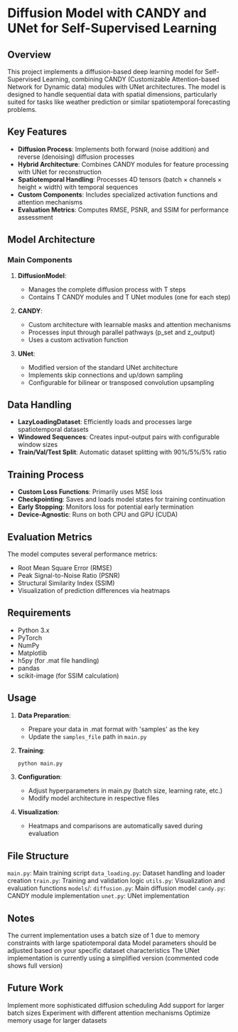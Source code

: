 # Diffusion Model with CANDY and UNet for Self-Supervised Learning

## Overview

This project implements a diffusion-based deep learning model for Self-Supervised Learning, combining CANDY (Customizable Attention-based Network for Dynamic data) modules with UNet architectures. The model is designed to handle sequential data with spatial dimensions, particularly suited for tasks like weather prediction or similar spatiotemporal forecasting problems.

## Key Features

- **Diffusion Process**: Implements both forward (noise addition) and reverse (denoising) diffusion processes
- **Hybrid Architecture**: Combines CANDY modules for feature processing with UNet for reconstruction
- **Spatiotemporal Handling**: Processes 4D tensors (batch × channels × height × width) with temporal sequences
- **Custom Components**: Includes specialized activation functions and attention mechanisms
- **Evaluation Metrics**: Computes RMSE, PSNR, and SSIM for performance assessment

## Model Architecture

### Main Components

1. **DiffusionModel**:
   - Manages the complete diffusion process with T steps
   - Contains T CANDY modules and T UNet modules (one for each step)

2. **CANDY**:
   - Custom architecture with learnable masks and attention mechanisms
   - Processes input through parallel pathways (p_set and z_output)
   - Uses a custom activation function

3. **UNet**:
   - Modified version of the standard UNet architecture
   - Implements skip connections and up/down sampling
   - Configurable for bilinear or transposed convolution upsampling

## Data Handling

- **LazyLoadingDataset**: Efficiently loads and processes large spatiotemporal datasets
- **Windowed Sequences**: Creates input-output pairs with configurable window sizes
- **Train/Val/Test Split**: Automatic dataset splitting with 90%/5%/5% ratio

## Training Process

- **Custom Loss Functions**: Primarily uses MSE loss
- **Checkpointing**: Saves and loads model states for training continuation
- **Early Stopping**: Monitors loss for potential early termination
- **Device-Agnostic**: Runs on both CPU and GPU (CUDA)

## Evaluation Metrics

The model computes several performance metrics:
- Root Mean Square Error (RMSE)
- Peak Signal-to-Noise Ratio (PSNR)
- Structural Similarity Index (SSIM)
- Visualization of prediction differences via heatmaps

## Requirements

- Python 3.x
- PyTorch
- NumPy
- Matplotlib
- h5py (for .mat file handling)
- pandas
- scikit-image (for SSIM calculation)

## Usage

1. **Data Preparation**:
   - Prepare your data in .mat format with 'samples' as the key
   - Update the `samples_file` path in `main.py`

2. **Training**:
   ```bash
   python main.py

3. **Configuration**:
   - Adjust hyperparameters in main.py (batch size, learning rate, etc.)
   - Modify model architecture in respective files

4. **Visualization**:
   - Heatmaps and comparisons are automatically saved during evaluation

## File Structure
`main.py`: Main training script
`data_loading.py`: Dataset handling and loader creation
`train.py`: Training and validation logic
`utils.py`: Visualization and evaluation functions
`models`/:
   `diffusion.py`: Main diffusion model
   `candy.py`: CANDY module implementation
   `unet.py`: UNet implementation

## Notes
The current implementation uses a batch size of 1 due to memory constraints with large spatiotemporal data
Model parameters should be adjusted based on your specific dataset characteristics
The UNet implementation is currently using a simplified version (commented code shows full version)

## Future Work
Implement more sophisticated diffusion scheduling
Add support for larger batch sizes
Experiment with different attention mechanisms
Optimize memory usage for larger datasets